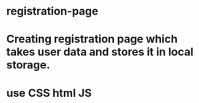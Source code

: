 # registration-page
# Creating registration page which takes user data and stores it in local storage.
# use CSS html JS
